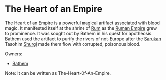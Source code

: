 # The Heart of an Empire
The Heart of an Empire is a powerful magical artifact associated with blood magic. It manifested itself at the shrine of [Rum](../locations/city_rum.md)
as the [Ruman Empire](../factions/rum.md) grew to prominence. It was sought out by Bathem in his quest for apotheosis. Bathem used the artifact to purify
the rivers of not-Europe after the [Sarukan](../factions/sarukan.md) Tasohim [Shurgi](../people/individuals/shurgi.md) made them flow with corrupted, poisonous blood.

Owners:
- [Bathem](../people/individuals/bathem.md)

Note: It can be written as The-Heart-Of-An-Empire.